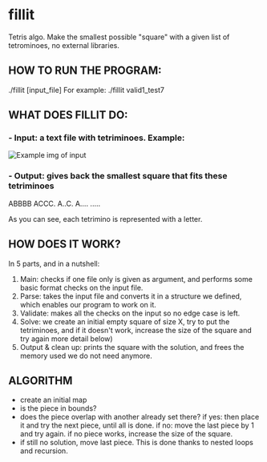 # fillit
Tetris algo. Make the smallest possible "square" with a given list of tetrominoes, no external libraries.

## HOW TO RUN THE PROGRAM:
./fillit [input_file]
For example: ./fillit valid1_test7

## WHAT DOES FILLIT DO:
### - Input: a text file with tetriminoes. Example:

![Example img of input](https://myoctocat.com/assets/images/base-octocat.svg)

### - Output: gives back the smallest square that fits these tetriminoes

ABBBB
ACCC.
A..C.
A....
.....

As you can see, each tetrimino is represented with a letter.

## HOW DOES IT WORK?

In 5 parts, and in a nutshell:
1) Main: checks if one file only is given as argument, and performs some basic format checks on the input file.
2) Parse: takes the input file and converts it in a structure we defined, which enables our program to work on it.
3) Validate: makes all the checks on the input so no edge case is left.
4) Solve: we create an initial empty square of size X, try to put the tetriminoes, and if it doesn't work, increase the size of the square and try again  more detail below)
5) Output & clean up: prints the square with the solution, and frees the memory used we do not need anymore. 

## ALGORITHM
- create an initial map
- is the piece in bounds?
- does the piece overlap with another already set there?
    if yes: then place it and try the next piece, until all is done.
    if no: move the last piece by 1 and try again. if no piece works, increase the size of the square.
- if still no solution, move last piece.
This is done thanks to nested loops and recursion.

